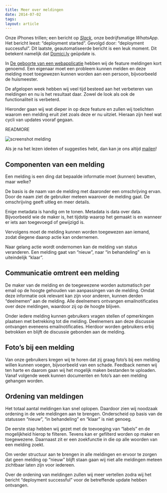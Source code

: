 ```yaml
---
title: Meer over meldingen
date: 2014-07-02
tags:
layout: article
---
```


Onze iPhones trillen; een bericht op *[Slack](https://slack.com)*, onze bedrijfsmatige *WhatsApp*. Het bericht leest: “deployment started”. Gevolgd door: “deployment successful”. Dit laatste, geautomatiseerde bericht is een leuk moment. Dit betekent namelijk dat [Domici.ly](http://domici.ly) geüpdate is.

In [De geboorte van een webapplicatie](http://www.domici.ly/blog/2014/06/25/de-geboorte-van-een-webapplicatie.html) hebben wij de feature meldingen kort genoemd.  Een eigenaar moet een probleem kunnen melden en deze melding moet toegewezen kunnen worden aan een persoon, bijvoorbeeld de huismeester.

De afgelopen week hebben wij veel tijd besteed aan het verbeteren van meldingen en nu is het resultaat daar. Zowel de look als ook de functionaliteit is verbeterd.

Hieronder gaan wij wat dieper in op deze feature en zullen wij toelichten waarom een melding eruit ziet zoals deze er nu uitziet. Hieraan zijn heel wat cycli van updates vooraf gegaan.

READMORE

![screenshot melding](/images/Screenshotmelding.png)

 Als je na het lezen ideëen of suggesties hebt, dan kan je ons altijd [mailen](mailto:roderick@domici.ly)!

## Componenten van een melding 

Een melding is een ding dat bepaalde informatie moet (kunnen) bevatten, maar welke?

De basis is de naam van de melding met daaronder een omschrijving ervan. Door de naam ziet de gebruiker meteen waarover de melding gaat. De omschrijving geeft uitleg en meer details. 

Enige metadata is handig om te tonen. Metadata is data over data. Bijvoorbeeld wie de maker is, het tijdstip waarop het gemaakt is en wanneer er iets aan toegevoegd of gewijzigd is.

Vervolgens moet de melding kunnen worden toegewezen aan iemand, zodat diegene daarop actie kan ondernemen. 

Naar gelang actie wordt ondernomen kan de melding van status veranderen. Een melding gaat van “nieuw”, naar “in behandeling” en is uiteindelijk “klaar”. 

## Communicatie omtrent een melding

De maker van de melding en de toegewezene worden automatisch per email op de hoogte gehouden van aanpassingen van de melding. Omdat deze informatie ook relevant kan zijn voor anderen, kunnen derden “deelnemen” aan de melding. Alle deelnemers ontvangen emailnotificaties over deze meldingen, waardoor zij op de hoogte blijven.

Onder iedere melding kunnen gebruikers vragen stellen of opmerkingen plaatsen met betrekking tot die melding. Deelnemers aan deze discussie ontvangen eveneens emailnotificaties. Hierdoor worden gebruikers erbij betrokken en blijft de discussie gebonden aan de melding.

## Foto’s bij een melding

Van onze gebruikers kregen wij te horen dat zij graag foto’s bij een melding willen kunnen voegen, bijvoorbeeld van een schade. Feedback nemen wij ten harte en daarom gaan wij het mogelijk maken bestanden te uploaden. Vanaf volgende week kunnen documenten en foto’s aan een melding gehangen worden. 

## Ordening van meldingen

Het totaal aantal meldingen kan snel oplopen. Daardoor zien wij noodzaak ordening in de vele meldingen aan te brengen. Onderscheid op basis van de statussen “nieuw”, “in behandeling” en “klaar” is niet genoeg.

De eerste stap hebben wij gezet met de toevoeging van “labels” en de mogelijkheid hierop te filteren. Tevens kan er gefilterd worden op maker en toegewezene. Daarnaast zit er een zoekfunctie in die op alle woorden van een melding zoekt.

Om verder structuur aan te brengen in alle meldingen en ervoor te zorgen dat geen melding op “nieuw” blijft staan gaan wij niet alle meldingen meteen zichtbaar laten zijn voor iedereen. 

Over de ordening van meldingen zullen wij meer vertellen zodra wij het bericht “deployment successful” voor de betreffende update hebben ontvangen.
